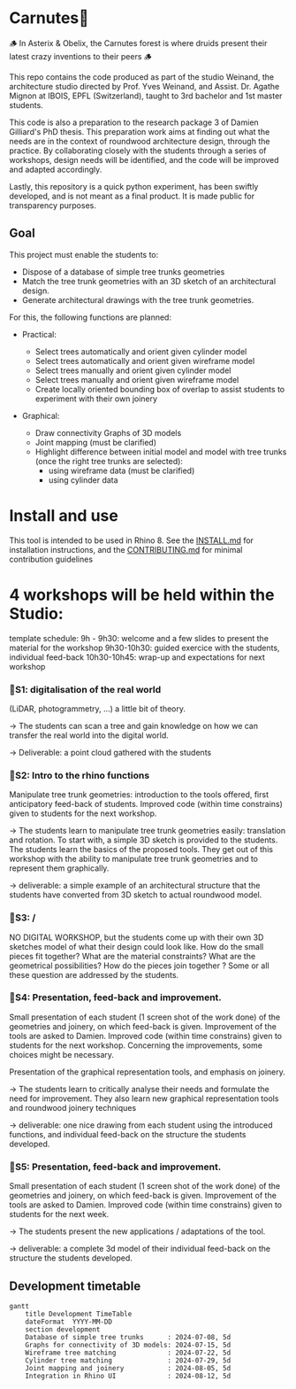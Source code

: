 # Carnutes🌳

🪵 In Asterix & Obelix, the Carnutes forest is where druids present their latest crazy inventions to their peers 🪵

This repo contains the code produced as part of the studio Weinand, the architecture studio directed by Prof. Yves Weinand, and Assist. Dr. Agathe Mignon at IBOIS, EPFL (Switzerland), taught to 3rd bachelor and 1st master students.

This code is also a preparation to the research package 3 of Damien Gilliard's PhD thesis. This preparation work aims at finding out what the needs are in the context of roundwood architecture design, through the practice. By collaborating closely with the students through  a series of workshops, design needs will be identified, and the code will be improved and adapted accordingly.

Lastly, this repository is a quick python experiment, has been swiftly developed, and is not meant as a final product. It is made public for transparency purposes.

## Goal

 This project must enable the students to:
- Dispose of a database of simple tree trunks geometries
- Match the tree trunk geometries with an 3D sketch of an architectural design.
- Generate architectural drawings with the tree trunk geometries.

For this, the following functions are planned:

- Practical:
    - Select trees automatically and orient given cylinder model
    - Select trees automatically and orient given wireframe model
    - Select trees manually and orient given cylinder model
    - Select trees manually and orient given wireframe model
    - Create locally oriented bounding box of overlap to assist students to experiment with their own joinery

- Graphical:
    - Draw connectivity Graphs of 3D models
    - Joint mapping (must be clarified)
    - Highlight difference between initial model and model with tree trunks (once the right tree trunks are selected):
        - using wireframe data (must be clarified)
        - using cylinder data
# Install and use
This tool is intended to be used in Rhino 8.
See the [INSTALL.md](./INSTALL.md) for installation instructions, and the [CONTRIBUTING.md](./CONTRIBUTING.md) for minimal contribution guidelines

# 4 workshops will be held within the Studio:

template schedule:
9h - 9h30: welcome and a few slides to present the material for the workshop
9h30-10h30: guided exercice with the students, individual feed-back
10h30-10h45: wrap-up and expectations for next workshop

### 🌲S1: digitalisation of the real world 
(LiDAR, photogrammetry, ...) a little bit of theory.

-> The students can scan a tree and gain knowledge on how we can transfer the real world into the digital world.

-> Deliverable: a point cloud gathered with the students

### 🌲S2: Intro to the rhino functions
Manipulate tree trunk geometries: introduction to the tools offered, first anticipatory feed-back of students. Improved code (within time constrains) given to students for the next workshop.

-> The students learn to manipulate tree trunk geometries easily: translation and rotation. To start with, a simple 3D sketch is provided to the students. The students learn the basics of the proposed tools. They get out of this workshop with the ability to manipulate tree trunk geometries and to represent them graphically.

-> deliverable: a simple example of an architectural structure that the students have converted from 3D sketch to actual roundwood model.

### 🌲S3: / 
NO DIGITAL WORKSHOP, but the students come up with their own 3D sketches model of what their design could look like. How do the small pieces fit together? What are the material constraints? What are the geometrical possibilities? How do the pieces join together ? Some or all these question are addressed by the students.


### 🌲S4: Presentation, feed-back and improvement. 
Small presentation of each student (1 screen shot of the work done) of the geometries and joinery, on which feed-back is given. Improvement of the tools are asked to Damien. Improved code (within time constrains) given to students for the next workshop. Concerning the improvements, some choices might be necessary.

Presentation of the graphical representation tools, and emphasis on joinery.

-> The students learn to critically analyse their needs and formulate the need for improvement. They also learn new graphical representation tools and roundwood joinery techniques

-> deliverable: one nice drawing from each student using the introduced functions, and individual feed-back on the structure the students developed.

### 🌲S5: Presentation, feed-back and improvement.
Small presentation of each student (1 screen shot of the work done) of the geometries and joinery, on which feed-back is given. Improvement of the tools are asked to Damien. Improved code (within time constrains) given to students for the next week.

-> The students present the new applications / adaptations of the tool.

-> deliverable: a complete 3d model of their individual feed-back on the structure the students developed.
## Development timetable

```mermaid
gantt
    title Development TimeTable
    dateFormat  YYYY-MM-DD
    section development
    Database of simple tree trunks      : 2024-07-08, 5d
    Graphs for connectivity of 3D models: 2024-07-15, 5d
    Wireframe tree matching             : 2024-07-22, 5d
    Cylinder tree matching              : 2024-07-29, 5d
    Joint mapping and joinery           : 2024-08-05, 5d
    Integration in Rhino UI             : 2024-08-12, 5d
```

